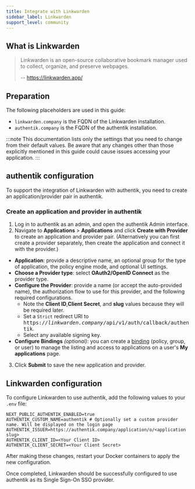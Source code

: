 ```yaml
---
title: Integrate with Linkwarden
sidebar_label: Linkwarden
support_level: community
---
```


## What is Linkwarden

> Linkwarden is an open-source collaborative bookmark manager used to collect, organize, and preserve webpages.
>
> -- https://linkwarden.app/

## Preparation

The following placeholders are used in this guide:

- `linkwarden.company` is the FQDN of the Linkwarden installation.
- `authentik.company` is the FQDN of the authentik installation.

:::note
This documentation lists only the settings that you need to change from their default values. Be aware that any changes other than those explicitly mentioned in this guide could cause issues accessing your application.
:::

## authentik configuration

To support the integration of Linkwarden with authentik, you need to create an application/provider pair in authentik.

### Create an application and provider in authentik

1. Log in to authentik as an admin, and open the authentik Admin interface.
2. Navigate to **Applications** > **Applications** and click **Create with Provider** to create an application and provider pair. (Alternatively you can first create a provider separately, then create the application and connect it with the provider.)

- **Application**: provide a descriptive name, an optional group for the type of application, the policy engine mode, and optional UI settings.
- **Choose a Provider type**: select **OAuth2/OpenID Connect** as the provider type.
- **Configure the Provider**: provide a name (or accept the auto-provided name), the authorization flow to use for this provider, and the following required configurations.
    - Note the **Client ID**,**Client Secret**, and **slug** values because they will be required later.
    - Set a `Strict` redirect URI to <kbd>https://<em>linkwarden.company</em>/api/v1/auth/callback/authentik</kbd>.
    - Select any available signing key.
- **Configure Bindings** _(optional)_: you can create a [binding](/docs/add-secure-apps/flows-stages/bindings/) (policy, group, or user) to manage the listing and access to applications on a user's **My applications** page.

3. Click **Submit** to save the new application and provider.

## Linkwarden configuration

To configure Linkwarden to use authentik, add the following values to your `.env` file:

```
NEXT_PUBLIC_AUTHENTIK_ENABLED=true
AUTHENTIK_CUSTOM_NAME=authentik # Optionally set a custom provider name. Will be displayed on the login page
AUTHENTIK_ISSUER=https://authentik.company/application/o/<application slug>
AUTHENTIK_CLIENT_ID=<Your Client ID>
AUTHENTIK_CLIENT_SECRET=<Your Client Secret>
```

After making these changes, restart your Docker containers to apply the new configuration.

Once completed, Linkwarden should be successfully configured to use authentik as its Single Sign-On SSO provider.
